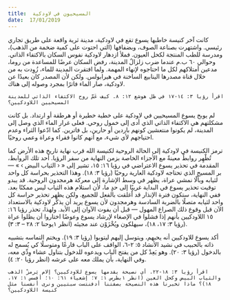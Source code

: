 ```yaml
---
title:  المسيحيون في لاودكية
date:  17/01/2019
---
```


كانت آخر كنيسة خاطبها يسوع تقع في لاودكية، مدينة ثرية واقعة على طريق تجاري رئيسي. واشتهرت بصناعة الصوف، وبضفافها (التي احتوت على كمية ضخمة من الذهب)، ومدرسة للطب المنتجة لكحل العيون. فملأ ازدهار لاودكية نفوس السكان بالاكتفاء الذاتي. وحوالي ٦٠ ب.م عندما ضرب زلزالٌ المدينة، رفض السكان عرضًا للمساعدة من روما، مدعين أمتلاكهم لكل ما احتاجوه لإنهاء المهمة. ولما افتقرت المدينة للماء، زُوِدت به من خلال قناة مصدرها الينابيع الساخنة في هيرابولس. ولكن لأن المصدر كان بعيدًا عن لاودكية، صار الماء فاترًا بمجرد وصوله إلى هناك.

`اقرأ رؤيا ٣: ١٤-١٧ في ظل هوشع ١٢: ٨. كيف عَمَّ روح الاكتفاء الذاتي للمدينة المسيحيين اللاودكيين؟`

لم يوبخ يسوع المسيحيين في لاودكية على خطية خطيرة أو هرطقة أو ارتداد. بل كانت مشكلتهم هي الاكتفاء الذاتي الذي أدى إلى خمول روحي. فعلى غرار الماء الذي وصل إلى المدينة، لم يكونوا منتعشين كونهم باردين أو حارين، بل فاترين. كما ادّعوا الثراء وعدم احتياجهم لأي شيء، مع أنهم كانوا فقراء وعراة وعمي روحيًا.

ترمز الكنيسة في لاودكية إلى الحالة الروحية لكنيسة الله قرب نهاية تاريخ هذه الأرض كما تُظْهِر روابطٌ معينةٌ مع الأجزاء الخاصة بزمن النهاية من سفر الرؤيا. أحد تلك الروابط، المقدمة في تحذير يسوع الاعتراضي في رؤيا ١٦: ١٥، تشير إلى  « ‹ الثياب البيض › » — بر المسيح الذي تحتاجه لاودكية العارية روحيًا (رؤيا ٣: ١٨). وهذا التحذير بحراسة كل واحد لثيابه وبألّا نمشي عراة، يظهر في وسط الإشارة إلى معركة هرمجدون الروحية. قد يبدو توقيت تحذير يسوع في البداية غريبًا إلى حدٍ ما، لأن استلام هذه الثياب ليس ممكنًا بعد. ففي النهاية، ستكون فترة الإنذار قد اٌغلقت بالفعل للجميع. ولكن يظهر تحذير حراسة كل واحد لثيابه متصلًا بالضربة السادسة وهرمجدون لأن يسوع يريد أن يذكِّر لاودكية بالاستعداد الآن قبل وقوع ذلك الصراع المهول — قبل أن يفوت الآوان إلى الأبد. ولهذا، تحذر رؤيا ١٦: ١٥ اللاودكيين بأنهم إذا فشلوا في الإصغاء لإرشاد يسوع وعوضًا اختاروا أن يظلوا عراة (رؤيا ٣: ١٧، ١٨)، سيهلكون ويُخْزَوْن عند مجيئه (انظر ١يوحنا ٢: ٢٨ – ٣: ٣).

أكد يسوع للاودكيين أنه يحبهم، ويتوسل إليهم ليتوبوا (رؤيا ٣: ١٩). ويختم التماسه بتشبيه ذاته بالحبيب في نشيد الأنشاد ٥: ٢-٦، الواقف على الباب قارعًا ومتوسلًا كي يُسمح له بالدخول (رؤيا ٣: ٢٠). وهو يَعِدْ كل من يفتح الباب ويدعوه للدخول بتناول عشاء وِدِّي معه، وفي النهاية، بأن يملك معه على عرشه (انظر رؤيا ٢٠: ٤).

`اقرأ رؤيا ٣: ١٨-٢٢. أي نصيحة يقدمها يسوع للاودكيين؟ إلام يَرمزْ الذهب والثياب البيض وكحل العين (انظر ١بطرس ١: ٧؛ إشعياء ٦١: ١٠؛ أفسس ١: ١٧، ١٨)؟ ماذا تخبرنا هذه النصيحة بصفتنا أدفنتست سبتيين ونرى أنفسنا مثل كنيسة اللاودكيين؟`